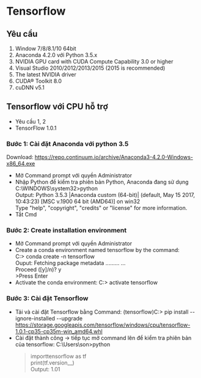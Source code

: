 # Tensorflow 
## Yêu cầu
  1. Window 7/8/8.1/10 64bit
  2. Anaconda 4.2.0 với Python 3.5.x
  3. NVIDIA GPU card with CUDA Compute Capability 3.0 or higher
  4. Visual Studio 2010/2012/2013/2015 (2015 is recommended)
  5. The latest NVIDIA driver
  6. CUDA® Toolkit 8.0
  7. cuDNN v5.1
## Tensorflow với CPU hỗ trợ
- Yêu cầu 1, 2
- TensorFlow 1.0.1
### Bước 1: Cài đặt Anaconda với python 3.5
  Download: https://repo.continuum.io/archive/Anaconda3-4.2.0-Windows-x86_64.exe    
  - Mở Command prompt với quyền Administrator  
  - Nhập Python để kiểm tra phiên bản Python, Anaconda đang sử dụng    
        C:\WINDOWS\system32>python          
        Output: Python 3.5.3 |Anaconda custom (64-bit)| (default, May 15 2017, 10:43:23) [MSC v.1900 64 bit (AMD64)] on win32           
        Type "help", "copyright", "credits" or "license" for more information.
  - Tắt Cmd         
### Bước 2: Create installation environment  
  - Mở Command prompt với quyền Administrator   
  - Create a conda environment named tensorflow by the command:             
        C:\> conda create -n tensorflow      
        Ouput: Fetching package metadata .........
        …                        
        Proceed ([y]/n)? y                     
        >Press Enter           
  - Activate the conda environment:
      C:\> activate tensorflow

### Bước 3: Cài đặt Tensorflow
  - Tải và cài đặt Tensorflow bằng Command:
      (tensorflow)C:\> pip install --ignore-installed --upgrade https://storage.googleapis.com/tensorflow/windows/cpu/tensorflow-1.0.1-cp35-cp35m-win_amd64.whl    
  - Cài đặt thành công -> tiếp tục mở command lên để kiểm tra phiên bản của tensorflow:
      C:\Users\son>python       
       >importtensorflow as tf                     
       >print(tf.version__)                    
      Output: 1.01
